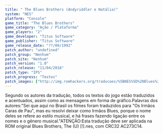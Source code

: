```yaml
---
title: " The Blues Brothers (Andyriddler e Natália)"
system: "NES"
platform: "Console"
game_title: "The Blues Brothers"
game_category: "Ação / Plataforma"
game_players: "2"
game_developer: "Titus Software"
game_publisher: "Titus Software"
game_release_date: "??/09/1992"
patch_author: "undefined"
patch_group: "Nenhum"
patch_site: "Nenhum"
patch_version: "1.0"
patch_release: "11/04/2018"
patch_type: "IPS"
patch_progress: "Textos"
patch_images: ["http://img.romhackers.org/traducoes/%5BNES%5D%20Blues%20Brothers%20-%20Andyriddler%20e%20Nat%C3%A1lia%20-%201.png","http://img.romhackers.org/traducoes/%5BNES%5D%20Blues%20Brothers%20-%20Andyriddler%20e%20Nat%C3%A1lia%20-%202.png","http://img.romhackers.org/traducoes/%5BNES%5D%20Blues%20Brothers%20-%20Andyriddler%20e%20Nat%C3%A1lia%20-%203.png"]
---
```

Segundo os autores da tradução, todos os textos do jogo estão traduzidos e acentuados, assim como as mensagens em forma de gráfico.Palavras dos autores:"Sei que aqui no Brasil os filmes foram traduzidos para "Os Irmãos Caras de Pau", mas eu resolvi deixar como Irmãos Blues, porque o nome deles se refere ao estilo musical, e há frases fazendo ligação entre os nomes e o gênero musical."ATENÇÃO:Esta tradução deve ser aplicada na ROM original Blues Brothers, The (U) [!].nes, com CRC32 AC273C14.